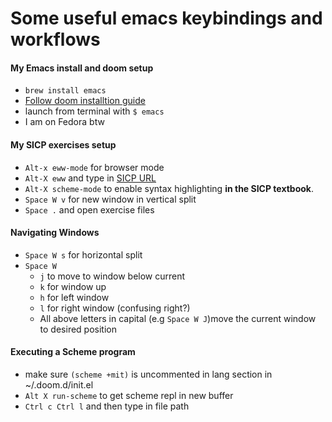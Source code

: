 # Some useful emacs keybindings and workflows

#### My Emacs install and doom setup
- `brew install emacs`
- [Follow doom installtion guide](https://github.com/hlissner/doom-emacs#install)
- launch from terminal with `$ emacs`
- I am on Fedora btw

#### My SICP exercises setup
- ```Alt-x eww-mode``` for browser mode
- ```Alt-X eww``` and type in [SICP URL](https://mitpress.mit.edu/sites/default/files/sicp/full-text/book/book.html)
- ```Alt-X scheme-mode``` to enable syntax highlighting **in the SICP textbook**.
- ```Space W v``` for new window in vertical split
- ```Space .``` and open exercise files

#### Navigating Windows
- ```Space W s``` for horizontal split
- ```Space W```
  - `j` to move to window below current
  - `k` for window up
  - `h` for left window
  - `l` for right window (confusing right?)
  - All above letters in capital (e.g `Space W J`)move the current window to desired position
  
#### Executing a Scheme program
- make sure `(scheme +mit)` is uncommented in lang section in ~/.doom.d/init.el
- `Alt X run-scheme` to get scheme repl in new buffer
- `Ctrl c Ctrl l` and then type in file path

